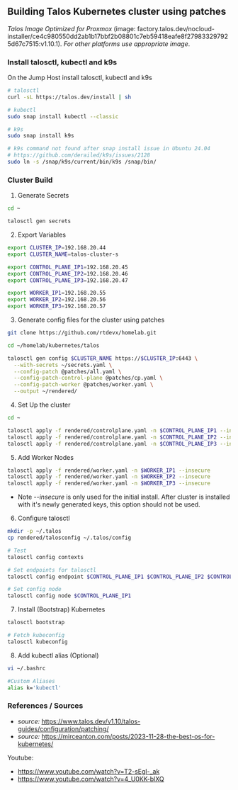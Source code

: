 ## Building Talos Kubernetes cluster using patches

*_Talos Image Optimized for Proxmox_* (image: factory.talos.dev/nocloud-installer/ce4c980550dd2ab1b17bbf2b08801c7eb59418eafe8f279833297925d67c7515:v1.10.1). *For other platforms use appropriate image*.
### Install talosctl, kubectl and k9s

On the Jump Host install talosctl, kubectl and k9s

```bash
# talosctl
curl -sL https://talos.dev/install | sh

# kubectl
sudo snap install kubectl --classic

# k9s
sudo snap install k9s

# k9s command not found after snap install issue in Ubuntu 24.04
# https://github.com/derailed/k9s/issues/2128
sudo ln -s /snap/k9s/current/bin/k9s /snap/bin/
```

### Cluster Build

1. Generate Secrets

```bash
cd ~

talosctl gen secrets
```

2. Export Variables

```Bash
export CLUSTER_IP=192.168.20.44
export CLUSTER_NAME=talos-cluster-s

export CONTROL_PLANE_IP1=192.168.20.45
export CONTROL_PLANE_IP2=192.168.20.46
export CONTROL_PLANE_IP3=192.168.20.47

export WORKER_IP1=192.168.20.55
export WORKER_IP2=192.168.20.56
export WORKER_IP3=192.168.20.57
```

3. Generate config files for the cluster using patches

```bash
git clone https://github.com/rtdevx/homelab.git

cd ~/homelab/kubernetes/talos

talosctl gen config $CLUSTER_NAME https://$CLUSTER_IP:6443 \
  --with-secrets ~/secrets.yaml \
  --config-patch @patches/all.yaml \
  --config-patch-control-plane @patches/cp.yaml \
  --config-patch-worker @patches/worker.yaml \
  --output ~/rendered/
```

4. Set Up the cluster

```bash
cd ~

talosctl apply -f rendered/controlplane.yaml -n $CONTROL_PLANE_IP1 --insecure
talosctl apply -f rendered/controlplane.yaml -n $CONTROL_PLANE_IP2 --insecure
talosctl apply -f rendered/controlplane.yaml -n $CONTROL_PLANE_IP3 --insecure
```

5. Add Worker Nodes

```bash
talosctl apply -f rendered/worker.yaml -n $WORKER_IP1 --insecure
talosctl apply -f rendered/worker.yaml -n $WORKER_IP2 --insecure
talosctl apply -f rendered/worker.yaml -n $WORKER_IP3 --insecure
```

- Note _--insecure_ is only used for the initial install. After cluster is installed with it's newly generated keys, this option should not be used.

6. Configure talosctl

```bash
mkdir -p ~/.talos 
cp rendered/talosconfig ~/.talos/config

# Test
talosctl config contexts

# Set endpoints for talosctl
talosctl config endpoint $CONTROL_PLANE_IP1 $CONTROL_PLANE_IP2 $CONTROL_PLANE_IP3

# Set config node
talosctl config node $CONTROL_PLANE_IP1
```

7. Install (Bootstrap) Kubernetes

```Bash
talosctl bootstrap

# Fetch kubeconfig
talosctl kubeconfig
```

8. Add kubectl alias (Optional)

```Bash
vi ~/.bashrc

#Custom Aliases
alias k='kubectl'
```

### References / Sources

- _source:_ https://www.talos.dev/v1.10/talos-guides/configuration/patching/
- _source:_ https://mirceanton.com/posts/2023-11-28-the-best-os-for-kubernetes/

Youtube: 

- https://www.youtube.com/watch?v=T2-sEgl-_ak
- https://www.youtube.com/watch?v=4_U0KK-blXQ
